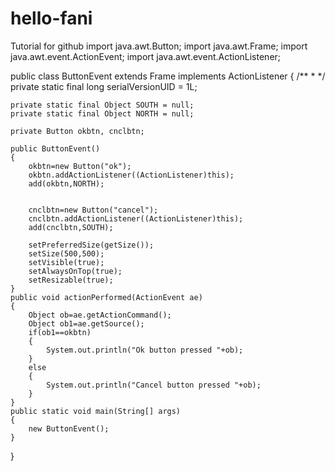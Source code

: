 # hello-fani
Tutorial for github
import java.awt.Button;
import java.awt.Frame;
import java.awt.event.ActionEvent;
import java.awt.event.ActionListener;


public class ButtonEvent extends Frame implements ActionListener
{
	/**
	 * 
	 */
	private static final long serialVersionUID = 1L;

	private static final Object SOUTH = null;
	private static final Object NORTH = null;
	
	private Button okbtn, cnclbtn;
	
	public ButtonEvent()
	{
		okbtn=new Button("ok");
		okbtn.addActionListener((ActionListener)this);
		add(okbtn,NORTH);


		cnclbtn=new Button("cancel");
		cnclbtn.addActionListener((ActionListener)this);
		add(cnclbtn,SOUTH);
		
		setPreferredSize(getSize());
		setSize(500,500);
		setVisible(true);
		setAlwaysOnTop(true);
		setResizable(true);
	}
	public void actionPerformed(ActionEvent ae)
	{
		Object ob=ae.getActionCommand();
		Object ob1=ae.getSource();
		if(ob1==okbtn)
		{
			System.out.println("Ok button pressed "+ob);
		}
		else
		{
			System.out.println("Cancel button pressed "+ob);
		}
	}
	public static void main(String[] args) 
	{
		new ButtonEvent();
	}

}
